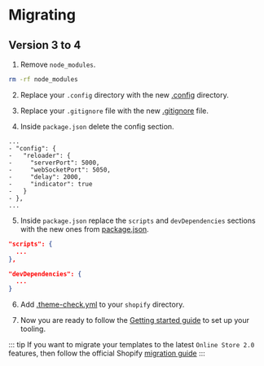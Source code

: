 # Migrating

## Version 3 to 4

1. Remove `node_modules`.

```sh
rm -rf node_modules
```

2. Replace your `.config` directory with the new [.config](https://github.com/uicrooks/shopify-theme-lab/tree/master/.config) directory.

3. Replace your `.gitignore` file with the new [.gitignore](https://github.com/uicrooks/shopify-theme-lab/blob/master/.gitignore) file.

4. Inside `package.json` delete the config section.

```json{2-9}
...
- "config": {
-   "reloader": {
-     "serverPort": 5000,
-     "webSocketPort": 5050,
-     "delay": 2000,
-     "indicator": true
-   }
- },
...
```

5. Inside `package.json` replace the `scripts` and `devDependencies` sections with the new ones from [package.json](https://github.com/uicrooks/shopify-theme-lab/blob/master/package.json).

```json
"scripts": {
  ...
},

"devDependencies": {
  ...
}
```

6. Add [.theme-check.yml](https://github.com/uicrooks/shopify-theme-lab/blob/master/shopify/.theme-check.yml) to your `shopify` directory.

7. Now you are ready to follow the [Getting started guide](getting-started.html) to set up your tooling.

::: tip
If you want to migrate your templates to the latest `Online Store 2.0` features, then follow the official Shopify [migration guide](https://shopify.dev/themes/migration)
:::